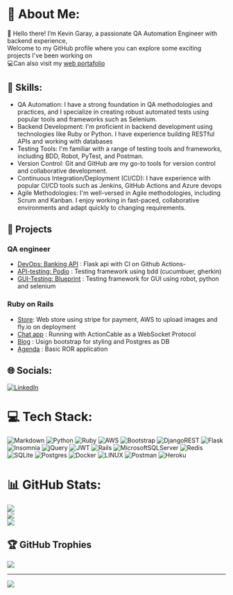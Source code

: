 # 💫 About Me:
🔭 Hello there! I’m Kevin Garay, a passionate QA Automation Engineer with backend experience,<br>Welcome to my GitHub profile where you can explore some exciting projects I've been working on  
💻Can also visit my [web portafolio](https://kevingaray.github.io/)

## 🧠 Skills:
- QA Automation: I have a strong foundation in QA methodologies and practices, and I specialize in creating robust automated tests using popular tools and frameworks such as Selenium.
- Backend Development: I'm proficient in backend development using technologies like Ruby or Python. I have experience building RESTful APIs and working with databases
- Testing Tools: I'm familiar with a range of testing tools and frameworks, including BDD, Robot, PyTest, and Postman. 
- Version Control: Git and GitHub are my go-to tools for version control and collaborative development.
- Continuous Integration/Deployment (CI/CD): I have experience with popular CI/CD tools such as Jenkins, GitHub Actions and Azure devops
- Agile Methodologies: I'm well-versed in Agile methodologies, including Scrum and Kanban. I enjoy working in fast-paced, collaborative environments and adapt quickly to changing requirements.

## 📂 Projects
### QA engineer 
- [DevOps: Banking API](https://github.com/kevingaray/CI-Bank) : Flask api with CI on Github Actions-
- [API-testing: Podio](https://github.com/kevingaray/API-testing-Podio) : Testing framework using bdd (cucumbuer, gherkin)
- [GUI-Testing: Blueprint](https://github.com/kevingaray/GUI-testing-Blueprint) : Testing framework for GUI using robot, python and selenium
###  Ruby on Rails
- [Store](https://github.com/kevingaray/rails-store): Web store using stripe for payment, AWS to upload images and fly.io on deployment
- [Chat app](https://github.com/kevingaray/rails-chat) : Running with ActionCable as a WebSocket Protocol
- [Blog](https://github.com/kevingaray/rails-blog) : Usign bootstrap for styling and Postgres as DB
- [Agenda](https://github.com/kevingaray/rails-friends) : Basic ROR application

## 🌐 Socials:
[![LinkedIn](https://img.shields.io/badge/LinkedIn-%230077B5.svg?logo=linkedin&logoColor=white)](https://linkedin.com/in/kevin-gerardo-garay-medrano) 

# 💻 Tech Stack:
![Markdown](https://img.shields.io/badge/markdown-%23000000.svg?style=for-the-badge&logo=markdown&logoColor=white) ![Python](https://img.shields.io/badge/python-3670A0?style=for-the-badge&logo=python&logoColor=ffdd54) ![Ruby](https://img.shields.io/badge/ruby-%23CC342D.svg?style=for-the-badge&logo=ruby&logoColor=white) ![AWS](https://img.shields.io/badge/AWS-%23FF9900.svg?style=for-the-badge&logo=amazon-aws&logoColor=white) ![Bootstrap](https://img.shields.io/badge/bootstrap-%23563D7C.svg?style=for-the-badge&logo=bootstrap&logoColor=white) ![DjangoREST](https://img.shields.io/badge/DJANGO-REST-ff1709?style=for-the-badge&logo=django&logoColor=white&color=ff1709&labelColor=gray) ![Flask](https://img.shields.io/badge/flask-%23000.svg?style=for-the-badge&logo=flask&logoColor=white) ![Insomnia](https://img.shields.io/badge/Insomnia-black?style=for-the-badge&logo=insomnia&logoColor=5849BE) ![jQuery](https://img.shields.io/badge/jquery-%230769AD.svg?style=for-the-badge&logo=jquery&logoColor=white) ![JWT](https://img.shields.io/badge/JWT-black?style=for-the-badge&logo=JSON%20web%20tokens) ![Rails](https://img.shields.io/badge/rails-%23CC0000.svg?style=for-the-badge&logo=ruby-on-rails&logoColor=white) ![MicrosoftSQLServer](https://img.shields.io/badge/Microsoft%20SQL%20Sever-CC2927?style=for-the-badge&logo=microsoft%20sql%20server&logoColor=white) ![Redis](https://img.shields.io/badge/redis-%23DD0031.svg?style=for-the-badge&logo=redis&logoColor=white) ![SQLite](https://img.shields.io/badge/sqlite-%2307405e.svg?style=for-the-badge&logo=sqlite&logoColor=white) ![Postgres](https://img.shields.io/badge/postgres-%23316192.svg?style=for-the-badge&logo=postgresql&logoColor=white) ![Docker](https://img.shields.io/badge/docker-%230db7ed.svg?style=for-the-badge&logo=docker&logoColor=white) ![LINUX](https://img.shields.io/badge/Linux-FCC624?style=for-the-badge&logo=linux&logoColor=black) ![Postman](https://img.shields.io/badge/Postman-FF6C37?style=for-the-badge&logo=postman&logoColor=white) ![Heroku](https://img.shields.io/badge/heroku-%23430098.svg?style=for-the-badge&logo=heroku&logoColor=white)
# 📊 GitHub Stats:
![](https://github-readme-stats.vercel.app/api?username=kevingaray&theme=dark&hide_border=false&include_all_commits=true&count_private=true)<br/>
![](https://github-readme-streak-stats.herokuapp.com/?user=kevingaray&theme=dark&hide_border=false)<br/>
![](https://github-readme-stats.vercel.app/api/top-langs/?username=kevingaray&theme=dark&hide_border=false&include_all_commits=true&count_private=true&layout=compact)

## 🏆 GitHub Trophies
![](https://github-profile-trophy.vercel.app/?username=kevingaray&theme=radical&no-frame=false&no-bg=true&margin-w=4)

---
[![](https://visitcount.itsvg.in/api?id=kevingaray&icon=0&color=0)](https://visitcount.itsvg.in)

<!-- Proudly created with GPRM ( https://gprm.itsvg.in ) -->

